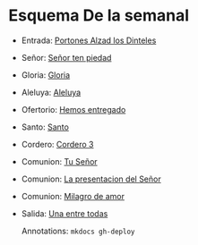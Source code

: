 # Esquema De la semanal

- Entrada: [Portones Alzad los Dinteles](entrada/portones.md)
- Señor: [Señor ten piedad](senior_ten_piedad/senior_6.md)
- Gloria: [Gloria](gloria/gloria_6.md)
- Aleluya: [Aleluya](aleluya/aleluya_2.md)
- Ofertorio: [Hemos entregado](ofertorio/hemos_entregado.md)
- Santo: [Santo ](santo/santo_1.md)
- Cordero: [Cordero 3](cordero/cordero_3.md)
- Comunion: [Tu Señor](comunion/tu_senior.md)
- Comunion: [La presentacion del Señor](comunion/presentacion_del_senior.md)
- Comunion: [Milagro de amor](comunion/milagro_de_amor.md)
- Salida: [Una entre todas](salida/las_aves_van.md)

  Annotations:
  `mkdocs gh-deploy`
